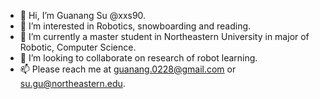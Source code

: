 - 👋 Hi, I’m Guanang Su @xxs90.
- 👀 I’m interested in Robotics, snowboarding and reading.
- 🌱 I’m currently a master student in Northeastern University in major of Robotic, Computer Science.
- 💞️ I’m looking to collaborate on research of robot learning.
- 📫 Please reach me at guanang.0228@gmail.com or su.gu@northeastern.edu.

<!---
xxs90/xxs90 is a ✨ special ✨ repository because its `README.md` (this file) appears on your GitHub profile.
You can click the Preview link to take a look at your changes.
--->
